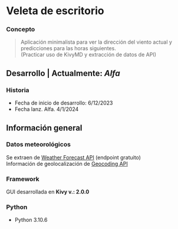 # Veleta de escritorio

### Concepto
> Aplicación minimalista para ver la dirección del viento actual y predicciones para las horas siguientes.  
> (Practicar uso de KivyMD y extracción de datos de API)

## Desarrollo | Actualmente: _Alfa_

### Historia
- Fecha de inicio de desarrollo: 6/12/2023
- Fecha lanz. Alfa. 4/1/2024

## Información general
### Datos meteorológicos
Se extraen de [Weather Forecast API](https://open-meteo.com/en/docs) (endpoint gratuito)  
Información de geolocalización de [Geocoding API](https://open-meteo.com/en/docs/geocoding-api)
### Framework
GUI desarrollada en **Kivy v.: 2.0.0**
### Python
- Python 3.10.6
